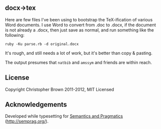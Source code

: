 ## docx->tex

Here are few files I've been using to bootstrap the TeX-ification of various Word documents. I use Word to convert from .doc to .docx, if the document is not already a .docx, then just save as normal, and run something like the following:

    ruby -Ku parse.rb -d original.docx

It's rough, and still needs a lot of work, but it's better than copy & pasting.

The output presumes that `natbib` and `amssym` and friends are within reach.

## License

Copyright Christopher Brown 2011-2012, MIT Licensed

## Acknowledgements

Developed while typesetting for [Semantics and Pragmatics](http://semprag.org/) (http://semprag.org/).
